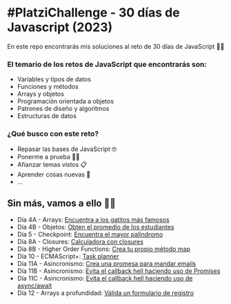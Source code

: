 # #PlatziChallenge - 30 días de Javascript (2023)

En este repo encontrarás mis soluciones al reto de 30 días de JavaScript 🕵🏻

### El temario de los retos de JavaScript que encontrarás son:

- Variables y tipos de datos
- Funciones y métodos
- Arrays y objetos
- Programación orientada a objetos
- Patrones de diseño y algoritmos
- Estructuras de datos

### ¿Qué busco con este reto?

- Repasar las bases de JavaScript 🤓
- Ponerme a prueba 🏋🏻
- Afianzar temas vistos 📋
- Aprender cosas nuevas 🌋
- ...

## Sin más, vamos a ello 💪🏻

- Día 4A - Arrays: [Encuentra a los gatitos más famosos](https://github.com/jnataliaramirez/PlatziChallenge-30-dias-de-JavaScript/tree/main/dia-4A)
- Día 4B - Objetos: [Obten el promedio de los estudiantes](https://github.com/jnataliaramirez/PlatziChallenge-30-dias-de-JavaScript/tree/main/dia-4B)
- Día 5 - Checkpoint: [Encuentra el mayor palíndromo](https://github.com/jnataliaramirez/PlatziChallenge-30-dias-de-JavaScript/tree/main/dia-5)
- Día 8A - Closures: [Calculadora con closures](https://github.com/jnataliaramirez/PlatziChallenge-30-dias-de-JavaScript/tree/main/dia-8A)
- Día 8B - Higher Order Functions: [Crea tu propio método map](https://github.com/jnataliaramirez/PlatziChallenge-30-dias-de-JavaScript/tree/main/dia-8B)
- Día 10 - ECMAScript+: [Task planner](https://github.com/jnataliaramirez/PlatziChallenge-30-dias-de-JavaScript/tree/main/dia-10)
- Día 11A - Asincronismo: [Crea una promesa para mandar emails](https://github.com/jnataliaramirez/PlatziChallenge-30-dias-de-JavaScript/tree/main/dia-11A)
- Día 11B - Asincronismo: [Evita el callback hell haciendo uso de Promises](https://github.com/jnataliaramirez/PlatziChallenge-30-dias-de-JavaScript/tree/main/dia-11B)
- Día 11C - Asincronismo: [Evita el callback hell haciendo uso de async/await](https://github.com/jnataliaramirez/PlatziChallenge-30-dias-de-JavaScript/tree/main/dia-11C)
- Día 12 - Arrays a profundidad: [Válida un formulario de registro](https://github.com/jnataliaramirez/PlatziChallenge-30-dias-de-JavaScript/tree/main/dia-12)

